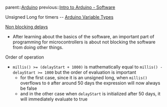 parent::[Arduino](Arduino.md)
previous::[Intro to Arduino - Software](Intro%20to%20Arduino%20-%20Software.md)


Unsigned Long for timers -- [Arduino Variable Types](Arduino%20Variable%20Types.md)

[Non blocking delays](Non%20blocking%20delays.md)
- After learning about the basics of the software, an important part of programming for microcontrollers is about not blocking the software from doing other things.

Order of operation
- `millis() >= (delayStart + 1000)` is mathematically equal to `millis() - delayStart >= 1000` but the order of evaluation is important
	- for the first case, since it is an unsigned long, when `millis()` overflows to `0` after around 50 days the expression will now always be false
	- and in the other case when `delayStart` is initialized after 50 days, it will immediately evaluate to true